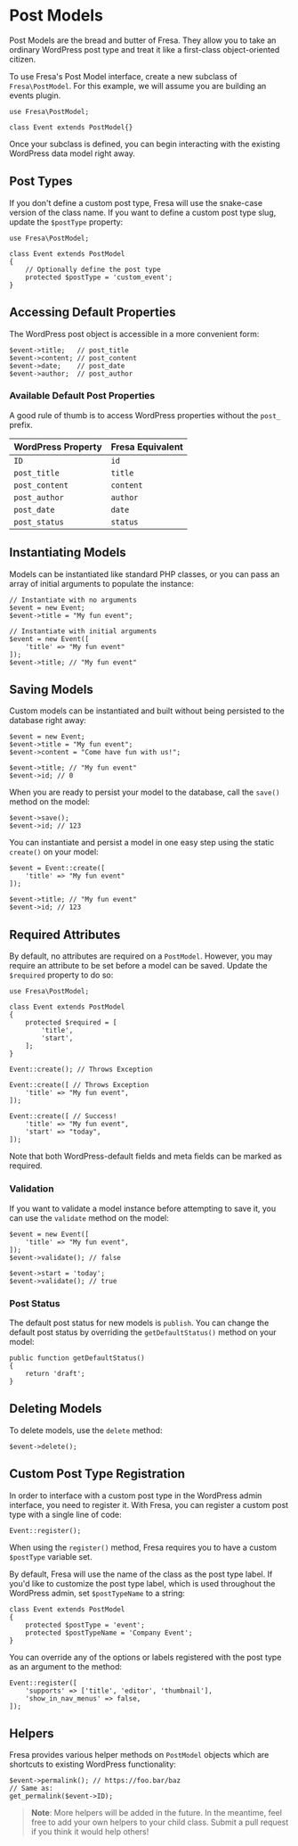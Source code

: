 # Post Models

Post Models are the bread and butter of Fresa. They allow you to take an ordinary WordPress post type and treat it like a first-class object-oriented citizen.

To use Fresa's Post Model interface, create a new subclass of `Fresa\PostModel`. For this example, we will assume you are building an events plugin.

    use Fresa\PostModel;

    class Event extends PostModel{}

Once your subclass is defined, you can begin interacting with the existing WordPress data model right away.

## Post Types

If you don't define a custom post type, Fresa will use the snake-case version of the class name. If you want to define a custom post type slug, update the `$postType` property:

    use Fresa\PostModel;

    class Event extends PostModel
    {
        // Optionally define the post type
        protected $postType = 'custom_event';
    }

## Accessing Default Properties

The WordPress post object is accessible in a more convenient form:

    $event->title;   // post_title
    $event->content; // post_content
    $event->date;    // post_date
    $event->author;  // post_author

### Available Default Post Properties

A good rule of thumb is to access WordPress properties without the `post_` prefix.

WordPress Property | Fresa Equivalent
--------|-------
`ID` | `id`
`post_title` | `title`
`post_content` | `content`
`post_author` | `author`
`post_date` | `date`
`post_status` | `status`

## Instantiating Models

Models can be instantiated like standard PHP classes, or you can pass an array of initial arguments to populate the instance:

    // Instantiate with no arguments
    $event = new Event;
    $event->title = "My fun event";

    // Instantiate with initial arguments
    $event = new Event([
        'title' => "My fun event"
    ]);
    $event->title; // "My fun event"

## Saving Models

Custom models can be instantiated and built without being persisted to the database right away:

    $event = new Event;
    $event->title = "My fun event";
    $event->content = "Come have fun with us!";

    $event->title; // "My fun event"
    $event->id; // 0

When you are ready to persist your model to the database, call the `save()` method on the model:

    $event->save();
    $event->id; // 123

You can instantiate and persist a model in one easy step using the static `create()` on your model:

    $event = Event::create([
        'title' => "My fun event"
    ]);

    $event->title; // "My fun event"
    $event->id; // 123

## Required Attributes

By default, no attributes are required on a `PostModel`. However, you may require an attribute to be set before a model can be saved. Update the `$required` property to do so:

    use Fresa\PostModel;

    class Event extends PostModel
    {
        protected $required = [
            'title',
            'start',
        ];
    }

    Event::create(); // Throws Exception

    Event::create([ // Throws Exception
        'title' => "My fun event",
    ]);

    Event::create([ // Success!
        'title' => "My fun event",
        'start' => "today",
    ]);

Note that both WordPress-default fields and meta fields can be marked as required.

### Validation

If you want to validate a model instance before attempting to save it, you can use the `validate` method on the model:

    $event = new Event([
        'title' => "My fun event",
    ]);
    $event->validate(); // false

    $event->start = 'today';
    $event->validate(); // true

### Post Status

The default post status for new models is `publish`. You can change the default post status by overriding the `getDefaultStatus()` method on your model:

    public function getDefaultStatus()
    {
        return 'draft';
    }

## Deleting Models

To delete models, use the `delete` method:

    $event->delete();

## Custom Post Type Registration

In order to interface with a custom post type in the WordPress admin interface, you need to register it. With Fresa, you can register a custom post type with a single line of code:

    Event::register();

When using the `register()` method, Fresa requires you to have a custom `$postType` variable set.

By default, Fresa will use the name of the class as the post type label. If you'd like to customize the post type label, which is used throughout the WordPress admin, set `$postTypeName` to a string:

    class Event extends PostModel
    {
        protected $postType = 'event';
        protected $postTypeName = 'Company Event';
    }

You can override any of the options or labels registered with the post type as an argument to the method:

    Event::register([
        'supports' => ['title', 'editor', 'thumbnail'],
        'show_in_nav_menus' => false,
    ]);

## Helpers

Fresa provides various helper methods on `PostModel` objects which are shortcuts to existing WordPress functionality:

    $event->permalink(); // https://foo.bar/baz
    // Same as:
    get_permalink($event->ID);

>**Note**: More helpers will be added in the future. In the meantime, feel free to add your own helpers to your child class. Submit a pull request if you think it would help others!
